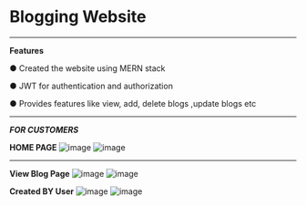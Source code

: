 # Blogging Website
---

**Features**

● Created the website using MERN stack

● JWT  for authentication and authorization

● Provides features like view, add, delete blogs ,update blogs etc

---
_**FOR CUSTOMERS**_

**HOME PAGE** 
![image](https://github.com/user-attachments/assets/94284ebc-60a6-4c19-84c9-3fa5e19705af)
![image](https://github.com/user-attachments/assets/ae0e1d08-bb90-4637-889f-9130a8e852d7)

---
**View Blog Page** 
![image](https://github.com/user-attachments/assets/fc624276-dd9c-443c-a6b5-20ee1d9a87c6)
![image](https://github.com/user-attachments/assets/b60edf15-49d5-4be7-8bd4-e1afb2c6653d)

**Created BY User**
![image](https://github.com/user-attachments/assets/1aaf0569-bffc-4210-9cb3-5bf84bb55fce)
![image](https://github.com/user-attachments/assets/4b91e7e2-3145-4b94-a8f0-414698c26eb6)


